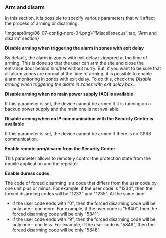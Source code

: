 ### Arm and disarm

In this section, it is possible to specify various parameters that will affect the process of arming or disarming.

\imgcapt{img/06-07-config-nord-04.png}{“Miscellaneous” tab, “Arm and disarm” section}

**Disable arming when triggering the alarm in zones with exit delay**

By default, the alarm in zones with exit delay is ignored at the time of arming. This is done so that the user can arm the site and close the entrance door behind him/her without hurry. But, if you want to be sure that all alarm zones are normal at the time of arming, it is possible to enable alarm monitoring in zones with exit delay. To do this, check the *Disable arming when triggering the alarm in zones with exit delay* box.
   

**Disable arming when no main power supply (AC) is available**

If this parameter is set, the device cannot be armed if it is running on a backup power supply and the main one is not available.
   

**Disable arming when no IP communication with the Security Center is available**

If this parameter is set, the device cannot be armed if there is no GPRS communication.
   

**Enable remote arm/disarm from the Security Center**

This parameter allows to remotely control the protection state from the mobile application and the repeater.
   

**Enable duress codes**

The code of forced disarming is a code that differs from the user code by one unit plus or minus. For example, if the user code is "1234", then the forced disarming codes will be "1233" and "1235". At the same time:

* if the user code ends with "0", then the forced disarming code will be only one – one more. For example, if the user code is "5840", then the forced disarming code will be only "5841".
* if the user code ends with "9", then the forced disarming code will be only one – one less. For example, if the user code is "5849", then the forced disarming code will be only "5848".
    

